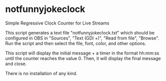 # notfunnyjokeclock
Simple Regressive Clock Counter for Live Streams

This script generates a text file "notfunnyjokeclock.txt" which should
be configured in OBS in "Sources", "Text (GDI +)", "Read from file",
"Browse". Run the script and then select the file, font, color,
and other options.

This script will display the initial message + a timer in the
format hh:mm:ss until the counter reaches the value 0. Then, it
will display the final message and close.

There is no installation of any kind.
